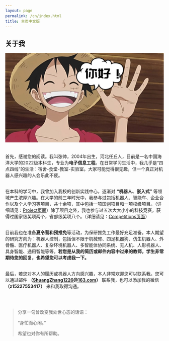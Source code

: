 ```yaml
---
layout: page
permalink: /cn/index.html
title: 主页中文版
---
```


## 关于我

<img src="/images/nihao.png"  class="floatpic">

<br>首先，感谢您的阅读。我叫张帅，2004年出生，河北任丘人，目前是一名中国海洋大学的2022级本科生，专业为**电子信息工程**。在日常学习生活中，我几乎是“四点四线”的生活：宿舍-食堂-教室-实验室。大家可能觉得很无趣，但一个真正对机器人感兴趣的人会乐此不疲。

<br>在本科的学习中，我曾加入我校的创新实践中心，逐渐对 **“机器人、嵌入式”** 等领域产生浓厚兴趣。在大学的前三年时光中，我参与过包括机器人、智能车、企业合作以及个人学习等项目，共十余项，其中包括一项国创项目和一项校级项目。（详细请见：[Project页面](https://fengwuyunshang.github.io/projects/)）除了项目之外，我也参与过五次大大小小的科技竞赛，获得过国家级奖项两个，省部级奖项八个。（详细请见：[Competitions页面](https://fengwuyunshang.github.io/Competitions/)）

<br>目前我也在准备**夏令营和预推免**等活动，为保研推免工作最好充足准备。本人期望的研究方向为：机器人控制，包括但不限于机械臂、四足机器狗、仿生机器人、外骨骼、医疗机器人、复杂环境机器人、多智能体协同系统、无人机、人形机器人、具身智能、通用智能等等。**若您是从我的简历或邮件内容中过来的教师，学生非常期待您的回复，也希望您可以考虑我一下。**

<br>最后，若您对本人的履历或机器人方向感兴趣，本人非常欢迎您可以联系我。您可以通过邮件 **（ShuangZhang1226@163.com）** 联系我，也可以添加我的微信 **（z15227553417）** 来和我取得沟通。


<br>
<br>

> 分享一句曾改变我处世心态的话语：
>
> “身忙而心闲。”
>
> 希望也对你有所帮助。
